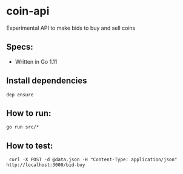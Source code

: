 # coin-api
Experimental API to make bids to buy and sell coins
    
## Specs:
+ Written in Go 1.11
    
## Install dependencies
    dep ensure

## How to run:
    go run src/*
    
## How to test:
     curl -X POST -d @data.json -H "Content-Type: application/json" http://localhost:3000/bid-buy
